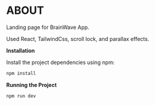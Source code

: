 # ABOUT

Landing page for BrainWave App.

Used React, TailwindCss, scroll lock, and parallax effects.

**Installation**

Install the project dependencies using npm:

```bash
npm install
```

**Running the Project**

```bash
npm run dev
```
